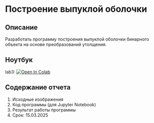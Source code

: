 #  Построение выпуклой оболочки

## Описание

Разработать программу построения выпуклой оболочки бинарного объекта на основе преобразований утолщения.

## Ноутбук
lab3: [![Open In Colab](https://colab.research.google.com/assets/colab-badge.svg)](https://colab.research.google.com/github/TemaBlag/BSU/blob/main/image_processing/lab3/lab3.ipynb)

## Содержание отчета

1. Исходные изображения
2. Код программы (для Jupyter Notebook)
3. Результат работы программы
4. Срок: 15.03.2025


